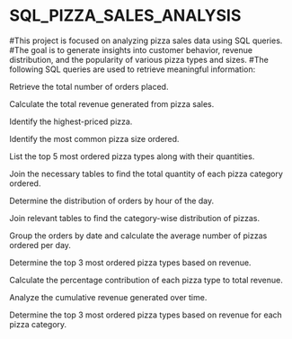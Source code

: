 # SQL_PIZZA_SALES_ANALYSIS

#This project is focused on analyzing pizza sales data using SQL queries.
#The goal is to generate insights into customer behavior, revenue distribution, and the popularity of various pizza types and sizes. 
#The following SQL queries are used to retrieve meaningful information:




Retrieve the total number of orders placed.

Calculate the total revenue generated from pizza sales. 

Identify the highest-priced pizza.

Identify the most common pizza size ordered.

List the top 5 most ordered pizza types along with their quantities.



Join the necessary tables to find the total quantity of each pizza category ordered.

Determine the distribution of orders by hour of the day.

Join relevant tables to find the category-wise distribution of pizzas.

Group the orders by date and calculate the average number of pizzas ordered per day.

Determine the top 3 most ordered pizza types based on revenue.


Calculate the percentage contribution of each pizza type to total revenue.

Analyze the cumulative revenue generated over time.

Determine the top 3 most ordered pizza types based on revenue for each pizza category.
